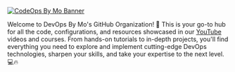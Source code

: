[![CodeOps By Mo Banner](./_assets/banner.jpg)](https://www.youtube.com/@CodeOpsByMo)


Welcome to DevOps By Mo's GitHub Organization! 🚀 This is your go-to hub for all the code, configurations, and resources showcased in our [YouTube](https://www.youtube.com/@CodeOpsByMo) videos and courses. From hands-on tutorials to in-depth projects, you'll find everything you need to explore and implement cutting-edge DevOps technologies, sharpen your skills, and take your expertise to the next level. 💻🔥
